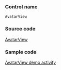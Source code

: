 ### Control name

`AvatarView`

### Source code

[AvatarView](https://github.com/microsoft/fluentui-android/blob/master/FluentUI/src/main/java/com/microsoft/fluentui/persona/AvatarView.kt)

### Sample code

[AvatarView demo activity](https://github.com/microsoft/fluentui-android/blob/master/FluentUI.Demo/src/main/java/com/microsoft/fluentuidemo/demos/AvatarViewActivity.kt)
